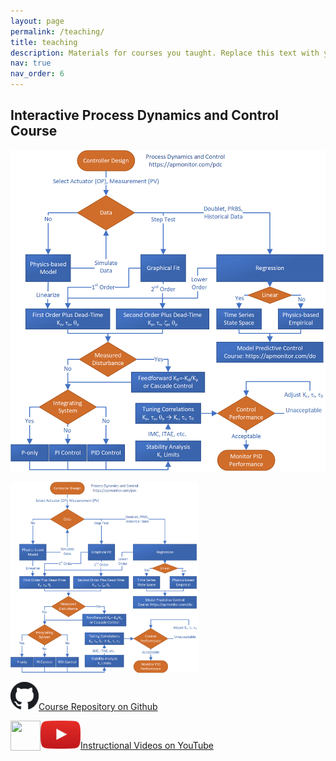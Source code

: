 ```yaml
---
layout: page
permalink: /teaching/
title: teaching
description: Materials for courses you taught. Replace this text with your description.
nav: true
nav_order: 6
---
```


## Interactive Process Dynamics and Control Course

![Course overview](../assets/img/pdc_overview.png)

<img src="../assets/img/pdc_overview.png" align="center" width="300" >

[![GitHub logo](../assets/img/github.png)Course Repository on Github](https://github.com/APMonitor/mdc)

<a href="url"><img src="http://url.to/image.png" align="left" height="48" width="48" ></a>

[![YouTube logo](../assets/img/youtube.png)Instructional Videos on YouTube](https://www.youtube.com/@horizonpse/playlists)